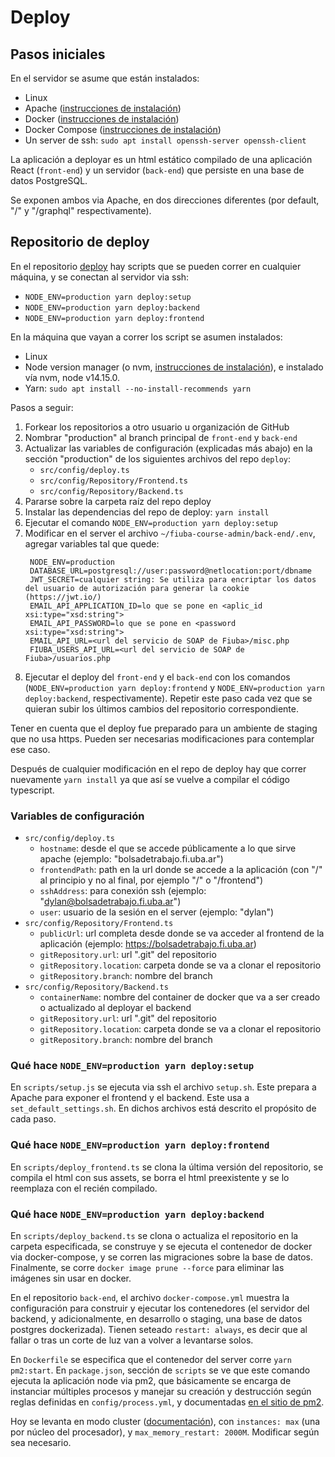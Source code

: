 # Deploy

## Pasos iniciales

En el servidor se asume que están instalados:
* Linux
* Apache ([instrucciones de instalación](https://ubuntu.com/tutorials/install-and-configure-apache#2-installing-apache))
* Docker ([instrucciones de instalación](https://docs.docker.com/engine/install/ubuntu/#install-using-the-repository))
* Docker Compose ([instrucciones de instalación](https://docs.docker.com/compose/install/#install-compose))
* Un server de ssh: `sudo apt install openssh-server openssh-client`

La aplicación a deployar es un html estático compilado de una aplicación React (`front-end`) y un servidor (`back-end`) que persiste en una base de datos PostgreSQL.

Se exponen ambos via Apache, en dos direcciones diferentes (por default, "/" y "/graphql" respectivamente).

## Repositorio de deploy

En el repositorio [deploy](https://github.com/fiuba-course-admin/deploy) hay scripts que se pueden correr en cualquier máquina, y se conectan al servidor via ssh:
* `NODE_ENV=production yarn deploy:setup`
* `NODE_ENV=production yarn deploy:backend`
* `NODE_ENV=production yarn deploy:frontend`

En la máquina que vayan a correr los script se asumen instalados:
* Linux
* Node version manager (o nvm, [instrucciones de instalación](https://github.com/nvm-sh/nvm#install--update-script)), e instalado vía nvm, node v14.15.0.
* Yarn: `sudo apt install --no-install-recommends yarn`

Pasos a seguir:

1. Forkear los repositorios a otro usuario u organización de GitHub
2. Nombrar "production" al branch principal de `front-end` y `back-end`
3. Actualizar las variables de configuración (explicadas más abajo) en la sección "production" de los siguientes archivos del repo `deploy`:
   * `src/config/deploy.ts`
   * `src/config/Repository/Frontend.ts`
   * `src/config/Repository/Backend.ts`
4. Pararse sobre la carpeta raíz del repo deploy
5. Instalar las dependencias del repo de deploy: `yarn install`
6. Ejecutar el comando `NODE_ENV=production yarn deploy:setup`
7. Modificar en el server el archivo `~/fiuba-course-admin/back-end/.env`, agregar variables tal que quede:
   ```
    NODE_ENV=production
    DATABASE_URL=postgresql://user:password@netlocation:port/dbname
    JWT_SECRET=cualquier string: Se utiliza para encriptar los datos del usuario de autorización para generar la cookie (https://jwt.io/) 
    EMAIL_API_APPLICATION_ID=lo que se pone en <aplic_id xsi:type="xsd:string">
    EMAIL_API_PASSWORD=lo que se pone en <password xsi:type="xsd:string">
    EMAIL_API_URL=<url del servicio de SOAP de Fiuba>/misc.php
    FIUBA_USERS_API_URL=<url del servicio de SOAP de Fiuba>/usuarios.php
   ```
8. Ejecutar el deploy del `front-end` y el `back-end` con los 
comandos (`NODE_ENV=production yarn deploy:frontend` y 
`NODE_ENV=production yarn deploy:backend`, respectivamente). 
Repetir este paso cada vez que se quieran subir los últimos cambios del 
repositorio correspondiente.

Tener en cuenta que el deploy fue preparado para un ambiente de staging que no usa https. Pueden ser necesarias modificaciones para contemplar ese caso.

Después de cualquier modificación en el repo de deploy hay que correr nuevamente `yarn install` ya que así se vuelve a compilar el código typescript.

### Variables de configuración

* `src/config/deploy.ts`
   * `hostname`: desde el que se accede públicamente a lo que sirve apache (ejemplo: "bolsadetrabajo.fi.uba.ar")
   * `frontendPath`: path en la url donde se accede a la aplicación (con "/" al principio y no al final, por ejemplo "/" o "/frontend")
   * `sshAddress`: para conexión ssh (ejemplo: "dylan@bolsadetrabajo.fi.uba.ar")
   * `user`: usuario de la sesión en el server (ejemplo: "dylan")
* `src/config/Repository/Frontend.ts`
   * `publicUrl`: url completa desde donde se va acceder al frontend de la aplicación (ejemplo: https://bolsadetrabajo.fi.uba.ar)
   * `gitRepository.url`: url ".git" del repositorio
   * `gitRepository.location`: carpeta donde se va a clonar el repositorio
   * `gitRepository.branch`: nombre del branch
* `src/config/Repository/Backend.ts`
   * `containerName`: nombre del container de docker que va a ser creado o actualizado al deployar el backend
   * `gitRepository.url`: url ".git" del repositorio
   * `gitRepository.location`: carpeta donde se va a clonar el repositorio
   * `gitRepository.branch`: nombre del branch

### Qué hace `NODE_ENV=production yarn deploy:setup`

En `scripts/setup.js` se ejecuta via ssh el archivo `setup.sh`. Este prepara a Apache para exponer el frontend y el backend. Este usa a `set_default_settings.sh`. En dichos archivos está descrito el propósito de cada paso.

### Qué hace `NODE_ENV=production yarn deploy:frontend`

En `scripts/deploy_frontend.ts` se clona la última versión del repositorio, se compila el html con sus assets, se borra el html preexistente y se lo reemplaza con el recién compilado.

### Qué hace `NODE_ENV=production yarn deploy:backend`

En `scripts/deploy_backend.ts` se clona o actualiza el repositorio en la carpeta especificada, se construye y se ejecuta el contenedor de docker via docker-compose, y se corren las migraciones sobre la base de datos. Finalmente, se corre `docker image prune --force` para eliminar las imágenes sin usar en docker.

En el repositorio `back-end`, el archivo `docker-compose.yml` muestra la configuración para construir y ejecutar los contenedores (el servidor del backend, y adicionalmente, en desarrollo o staging, una base de datos postgres dockerizada). Tienen seteado `restart: always`, es decir que al fallar o tras un corte de luz van a volver a levantarse solos.

En `Dockerfile` se especifica que el contenedor del server corre `yarn pm2:start`. En `package.json`, sección de `scripts` se ve que este comando ejecuta la aplicación node via pm2, que básicamente se encarga de instanciar múltiples procesos y manejar su creación y destrucción según reglas definidas en `config/process.yml`, y documentadas [en el sitio de pm2](https://pm2.keymetrics.io/docs/usage/application-declaration/#advanced-features).

Hoy se levanta en modo cluster ([documentación](https://pm2.keymetrics.io/docs/usage/cluster-mode/)), con `instances: max` (una por núcleo del procesador), y `max_memory_restart: 2000M`. Modificar según sea necesario.
